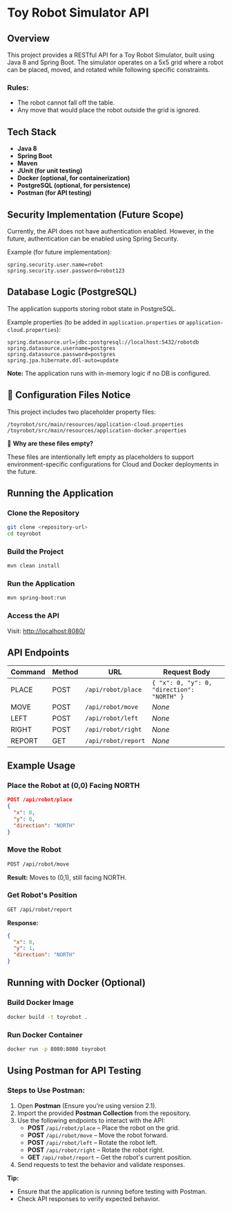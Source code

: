 # Toy Robot Simulator API

## Overview

This project provides a RESTful API for a Toy Robot Simulator, built using Java 8 and Spring Boot. The simulator operates on a 5x5 grid where a robot can be placed, moved, and rotated while following specific constraints.

### Rules:

- The robot cannot fall off the table.
- Any move that would place the robot outside the grid is ignored.

## Tech Stack

- **Java 8**
- **Spring Boot**
- **Maven**
- **JUnit (for unit testing)**
- **Docker (optional, for containerization)**
- **PostgreSQL (optional, for persistence)**
- **Postman (for API testing)**

## Security Implementation (Future Scope)

Currently, the API does not have authentication enabled. However, in the future, authentication can be enabled using Spring Security.

Example (for future implementation):

```properties
spring.security.user.name=robot
spring.security.user.password=robot123
```

## Database Logic (PostgreSQL)

The application supports storing robot state in PostgreSQL.

Example properties (to be added in `application.properties` or `application-cloud.properties`):

```properties
spring.datasource.url=jdbc:postgresql://localhost:5432/robotdb
spring.datasource.username=postgres
spring.datasource.password=postgres
spring.jpa.hibernate.ddl-auto=update
```

**Note:** The application runs with in-memory logic if no DB is configured.

## 📂 Configuration Files Notice

This project includes two placeholder property files:

```
/toyrobot/src/main/resources/application-cloud.properties
/toyrobot/src/main/resources/application-docker.properties
```

🔔 **Why are these files empty?**

These files are intentionally left empty as placeholders to support environment-specific configurations for Cloud and Docker deployments in the future.

## Running the Application

### Clone the Repository

```bash
git clone <repository-url>
cd toyrobot
```

### Build the Project

```bash
mvn clean install
```

### Run the Application

```bash
mvn spring-boot:run
```

### Access the API

Visit: [http://localhost:8080/](http://localhost:8080/)

## API Endpoints

| Command | Method | URL                 | Request Body                               |
| ------- | ------ | ------------------- | ------------------------------------------ |
| PLACE   | POST   | `/api/robot/place`  | `{ "x": 0, "y": 0, "direction": "NORTH" }` |
| MOVE    | POST   | `/api/robot/move`   | *None*                                     |
| LEFT    | POST   | `/api/robot/left`   | *None*                                     |
| RIGHT   | POST   | `/api/robot/right`  | *None*                                     |
| REPORT  | GET    | `/api/robot/report` | *None*                                     |

## Example Usage

### Place the Robot at (0,0) Facing NORTH

```json
POST /api/robot/place
{
  "x": 0,
  "y": 0,
  "direction": "NORTH"
}
```

### Move the Robot

```bash
POST /api/robot/move
```

**Result:** Moves to (0,1), still facing NORTH.

### Get Robot's Position

```bash
GET /api/robot/report
```

**Response:**

```json
{
  "x": 0,
  "y": 1,
  "direction": "NORTH"
}
```

## Running with Docker (Optional)

### Build Docker Image

```bash
docker build -t toyrobot .
```

### Run Docker Container

```bash
docker run -p 8080:8080 toyrobot
```

## Using Postman for API Testing

### Steps to Use Postman:

1. Open **Postman** (Ensure you're using version 2.1).
2. Import the provided **Postman Collection** from the repository.
3. Use the following endpoints to interact with the API:
   - **POST** `/api/robot/place` – Place the robot on the grid.
   - **POST** `/api/robot/move` – Move the robot forward.
   - **POST** `/api/robot/left` – Rotate the robot left.
   - **POST** `/api/robot/right` – Rotate the robot right.
   - **GET** `/api/robot/report` – Get the robot's current position.
4. Send requests to test the behavior and validate responses.

**Tip:**
- Ensure that the application is running before testing with Postman.
- Check API responses to verify expected behavior.

